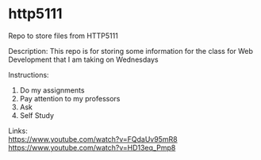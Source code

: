 # http5111
Repo to store files from HTTP5111

Description: This repo is for storing some information for the class for Web Development that I am taking on Wednesdays

Instructions: 
1. Do my assignments
2. Pay attention to my professors
3. Ask
4. Self Study

Links:
<br>
https://www.youtube.com/watch?v=FQdaUv95mR8
<br>
https://www.youtube.com/watch?v=HD13eq_Pmp8
